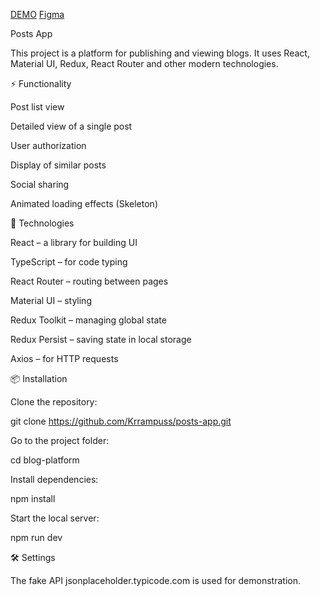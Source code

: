 [DEMO](https://krrampuss.github.io/posts-app/)
[Figma](https://www.figma.com/design/WGFEiMy1UMUQqQA03Kgl4q/Test-Full-Stack?node-id=25-1269&t=kzxTCoHp4lCoSVrL-0)

Posts App

This project is a platform for publishing and viewing blogs. It uses React, Material UI, Redux, React Router and other modern technologies.

⚡ Functionality

Post list view

Detailed view of a single post

User authorization

Display of similar posts

Social sharing

Animated loading effects (Skeleton)

🚀 Technologies

React – a library for building UI

TypeScript – for code typing

React Router – routing between pages

Material UI – styling

Redux Toolkit – managing global state

Redux Persist – saving state in local storage

Axios – for HTTP requests

📦 Installation

Clone the repository:

git clone https://github.com/Krrampuss/posts-app.git

Go to the project folder:

cd blog-platform

Install dependencies:

npm install

Start the local server:

npm run dev

🛠 Settings

The fake API jsonplaceholder.typicode.com is used for demonstration.